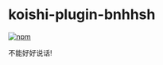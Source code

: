 # koishi-plugin-bnhhsh

[![npm](https://img.shields.io/npm/v/koishi-plugin-bnhhsh?style=flat-square)](https://www.npmjs.com/package/koishi-plugin-bnhhsh)

不能好好说话!
